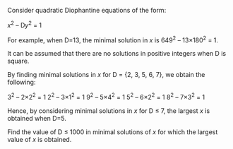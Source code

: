Consider quadratic Diophantine equations of the form:

*x*<sup>2</sup> – D*y*<sup>2</sup> = 1

For example, when D=13, the minimal solution in *x* is 649<sup>2</sup> –
13×180<sup>2</sup> = 1.

It can be assumed that there are no solutions in positive integers when
D is square.

By finding minimal solutions in *x* for D = {2, 3, 5, 6, 7}, we obtain
the following:

3<sup>2</sup> – 2×2<sup>2</sup> = 1
2<sup>2</sup> – 3×1<sup>2</sup> = 1
<span class="red strong">9</span><sup>2</sup> – 5×4<sup>2</sup> = 1
5<sup>2</sup> – 6×2<sup>2</sup> = 1
8<sup>2</sup> – 7×3<sup>2</sup> = 1

Hence, by considering minimal solutions in *x* for D ≤ 7, the largest
*x* is obtained when D=5.

Find the value of D ≤ 1000 in minimal solutions of *x* for which the
largest value of *x* is obtained.

